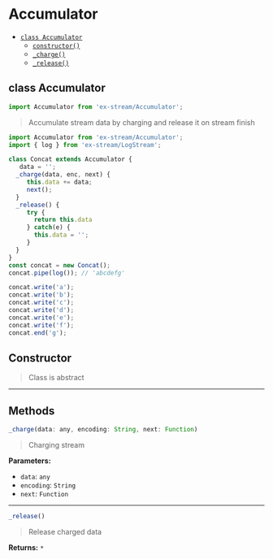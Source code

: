 # Accumulator

- [`class Accumulator`](#class-accumulator)
  - [`constructor()`](#accumulator-constructor-constructor)
  - [`_charge()`](#accumulator-method-_charge)
  - [`_release()`](#accumulator-method-_release)

<a id="class-accumulator"></a><h2>class Accumulator</h2>
``` javascript
import Accumulator from 'ex-stream/Accumulator';
```
> Accumulate stream data by charging and release it on stream finish



``` javascript
import Accumulator from 'ex-stream/Accumulator';
import { log } from 'ex-stream/LogStream';

class Concat extends Accumulator {
   data = '';
  _charge(data, enc, next) {
     this.data += data;
     next();
  }
  _release() {
     try {
       return this.data
     } catch(e) {
       this.data = '';
     }
  }
}
const concat = new Concat();
concat.pipe(log()); // 'abcdefg'

concat.write('a');
concat.write('b');
concat.write('c');
concat.write('d');
concat.write('e');
concat.write('f');
concat.end('g');
```



<h2>Constructor</h2>
<a id="accumulator-constructor-constructor"></a>



> Class is abstract


---

<h2>Methods</h2>
<a id="accumulator-method-_charge"></a>

``` javascript
_charge(data: any, encoding: String, next: Function)
```

> Charging stream


**Parameters:**

- `data`: `any`
- `encoding`: `String`
- `next`: `Function`



---
<a id="accumulator-method-_release"></a>

``` javascript
_release()
```

> Release charged data


**Returns:** `*`




